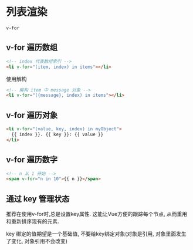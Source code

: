 # 列表渲染

`v-for`

## v-for 遍历数组

```html
<!-- index 代表数组索引 -->
<li v-for="(item, index) in items"></li>
```

使用解构

```html
<!-- 解构 item 中 message 对象 -->
<li v-for="({message}, index) in items"></li>
```

## v-for 遍历对象

```html
<li v-for="(value, key, index) in myObject">
  {{ index }}. {{ key }}: {{ value }}
</li>
```

## v-for 遍历数字

```html
<!-- n 从 1 开始 -->
<span v-for="n in 10">{{ n }}</span>
```

## 通过 key 管理状态

推荐在使用v-for时,总是设置key属性. 这能让Vue方便的跟踪每个节点, 从而重用和重新排序现有的元素.

key 绑定的值期望是一个基础值, 不要给key绑定对象(对象是引用, 对象里面发生了变化, 对象引用不会改变)

